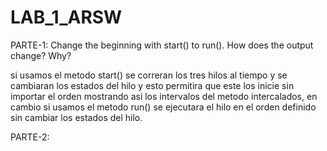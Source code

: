 # LAB_1_ARSW

PARTE-1:
Change the beginning with start() to run(). How does the output change? Why?

si usamos el metodo start() se correran los tres hilos al tiempo y se cambiaran los estados del hilo y esto permitira que este los inicie sin importar el orden mostrando asi los intervalos del metodo intercalados,
en cambio si usamos el metodo run() se ejecutara el hilo en el orden definido sin cambiar los estados del hilo. 

PARTE-2:

